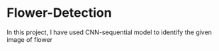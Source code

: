 # Flower-Detection
In this project, I have used CNN-sequential model to identify the given image of flower
